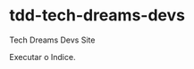 # tdd-tech-dreams-devs
 Tech Dreams Devs Site

<a hfre= "https://techdreamsdevs.github.io/tdd-tech-dreams-devs/TDD-SITE/index.html"> Executar o Indice. </a>